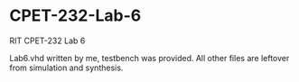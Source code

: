 # CPET-232-Lab-6
RIT CPET-232 Lab 6

Lab6.vhd written by me, testbench was provided. All other files are leftover from simulation and synthesis.
